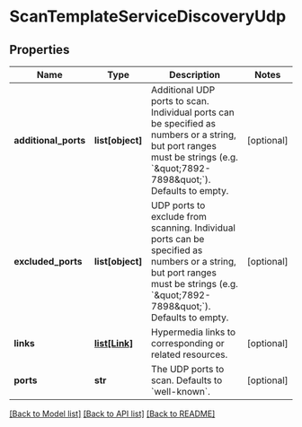 # ScanTemplateServiceDiscoveryUdp

## Properties
Name | Type | Description | Notes
------------ | ------------- | ------------- | -------------
**additional_ports** | **list[object]** | Additional UDP ports to scan. Individual ports can be specified as numbers or a string, but port ranges must be strings (e.g. &#x60;\&quot;7892-7898\&quot;&#x60;). Defaults to empty. | [optional] 
**excluded_ports** | **list[object]** | UDP ports to exclude from scanning. Individual ports can be specified as numbers or a string, but port ranges must be strings (e.g. &#x60;\&quot;7892-7898\&quot;&#x60;). Defaults to empty. | [optional] 
**links** | [**list[Link]**](Link.md) | Hypermedia links to corresponding or related resources. | [optional] 
**ports** | **str** | The UDP ports to scan. Defaults to &#x60;well-known&#x60;. | [optional] 

[[Back to Model list]](../README.md#documentation-for-models) [[Back to API list]](../README.md#documentation-for-api-endpoints) [[Back to README]](../README.md)

